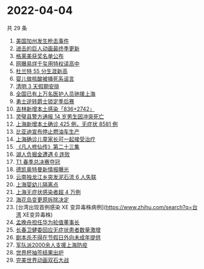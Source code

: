 # 2022-04-04

共 29 条

<!-- BEGIN ZHIHUSEARCH -->
<!-- 最后更新时间 Mon Apr 04 2022 16:09:41 GMT+0800 (China Standard Time) -->
1. [美国加州发生枪击事件](https://www.zhihu.com/search?q=加州枪击)
1. [进击的巨人动画最终季更新](https://www.zhihu.com/search?q=进击的巨人)
1. [格莱美获奖名单公布](https://www.zhihu.com/search?q=格莱美)
1. [网曝易烊千玺用特权读高中](https://www.zhihu.com/search?q=易烊千玺特权)
1. [杜兰特 55 分生涯新高](https://www.zhihu.com/search?q=杜兰特)
1. [婴儿做核酸被捅死系谣言](https://www.zhihu.com/search?q=婴儿做核酸被捅死)
1. [清明 3 天假期安排](https://www.zhihu.com/search?q=清明假期)
1. [全国已有上万名医护人员驰援上海](https://www.zhihu.com/search?q=驰援上海)
1. [勇士逆转爵士锁定季后赛](https://www.zhihu.com/search?q=勇士)
1. [吉林新增本土感染「836+2742」](https://www.zhihu.com/search?q=吉林新增)
1. [灵璧县警方通报 14 岁男生因冲突死亡](https://www.zhihu.com/search?q=灵璧渔沟中学事件)
1. [上海新增本土确诊 425 例，无症状 8581 例](https://www.zhihu.com/search?q=上海新增)
1. [比亚迪宣布停止燃油车生产](https://www.zhihu.com/search?q=比亚迪)
1. [上海确诊儿童家长可一起接受治疗](https://www.zhihu.com/search?q=儿童家长一起接受治疗)
1. [《凡人修仙传》第二十三集](https://www.zhihu.com/search?q=凡人修仙传)
1. [湖人负掘金遭遇 6 连败](https://www.zhihu.com/search?q=湖人)
1. [T1 春季总决赛夺冠](https://www.zhihu.com/search?q=t1)
1. [德凯奥特曼新情报曝光](https://www.zhihu.com/search?q=德凯奥特曼)
1. [云南独龙江乡突发泥石流 6 人失联](https://www.zhihu.com/search?q=云南突发泥石流)
1. [上海婴幼儿隔离点](https://www.zhihu.com/search?q=婴幼儿隔离点)
1. [上海无症状感染者超 4 万例](https://www.zhihu.com/search?q=上海无症状患者)
1. [海花岛变更原拆除决定](https://www.zhihu.com/search?q=海花岛变更原拆除决定)
1. [台湾出现首例感染 XE 变异毒株病例](https://www.zhihu.com/search?q=台湾 XE变异毒株)
1. [孟晚舟担任华为轮值董事长](https://www.zhihu.com/search?q=孟晚舟担任华为轮值董事长)
1. [长春卫健委回应无症状患者数量激增](https://www.zhihu.com/search?q=长春卫健委回应)
1. [剧本杀不得在节假日外向未成年提供](https://www.zhihu.com/search?q=剧本杀不得在节假日外向未成年提供 )
1. [军队派2000余人支援上海防疫](https://www.zhihu.com/search?q=军队驰援)
1. [世界杯抽签结果出炉](https://www.zhihu.com/search?q=世界杯抽签)
1. [完美世界动画双石大战](https://www.zhihu.com/search?q=完美世界动画)
<!-- END ZHIHUSEARCH -->

